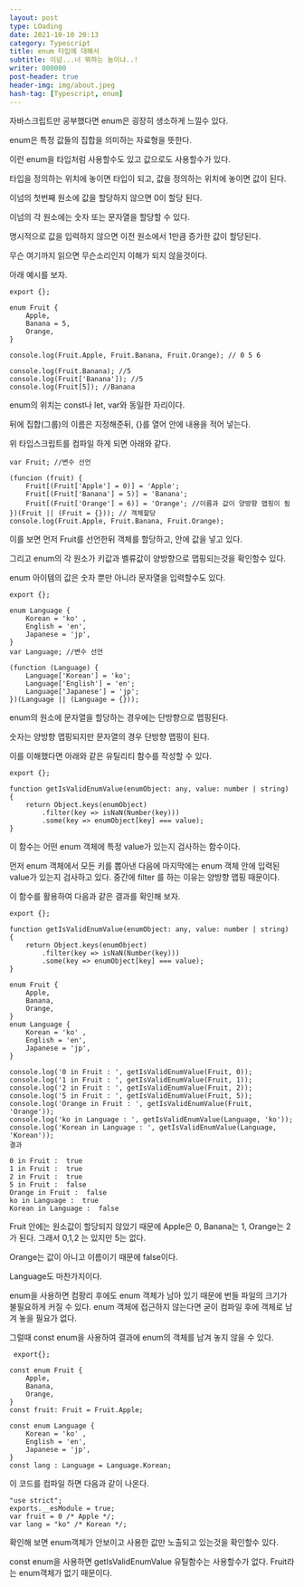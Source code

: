 ```yaml
---
layout: post
type: LOading
date: 2021-10-10 20:13
category: Typescript
title: enum 타입에 대해서
subtitle: 이넘...너 뭐하는 놈이냐..!
writer: 000000
post-header: true
header-img: img/about.jpeg
hash-tag: [Typescript, enum]
---
```




자바스크립트만 공부했다면 enum은 굉장히 생소하게 느낄수 있다.

enum은 특정 값들의 집합을 의미하는 자료형을 뜻한다.

이런 enum을 타입처럼 사용할수도 있고 값으로도 사용할수가 있다.

타입을 정의하는 위치에 놓이면 타입이 되고, 값을 정의하는 위치에 놓이면 값이 된다.

이넘의 첫번째 원소에 값을 할당하지 않으면 0이 할당 된다.

이넘의 각 원소에는 숫자 또는 문자열을 할당할 수 있다.

명시적으로 값을 입력하지 않으면 이전 원소에서 1만큼 증가한 값이 할당된다.

 

무슨 여기까지 읽으면 무슨소리인지 이해가 되지 않을것이다.

아래 예시를 보자.

```
export {};

enum Fruit {
	Apple,
	Banana = 5,
	Orange,
}

console.log(Fruit.Apple, Fruit.Banana, Fruit.Orange); // 0 5 6

console.log(Fruit.Banana); //5
console.log(Fruit['Banana']); //5
console.log(Fruit[5]); //Banana
```

enum의 위치는 const나 let, var와 동일한 자리이다.

뒤에 집합(그룹)의 이름은 지정해준뒤, {}를 열어 안에 내용을 적어 넣는다.

위 타입스크립트를 컴파일 하게 되면 아래와 같다.

```
var Fruit; //변수 선언

(funcion (fruit) {
	Fruit[(Fruit['Apple'] = 0)] = 'Apple';
	Fruit[(Fruit['Banana'] = 5)] = 'Banana';
	Fruit[(Fruit['Orange'] = 6)] = 'Orange'; //이름과 값이 양방향 맵핑이 됨
})(Fruit || (Fruit = {})); // 객체할당
console.log(Fruit.Apple, Fruit.Banana, Fruit.Orange);
```

이를 보면 먼저 Fruit를 선언한뒤 객체를 할당하고, 안에 값을 넣고 있다.

그리고 enum의 각 원소가 키값과 벨류값이 양방향으로 맵핑되는것을 확인할수 있다.

enum 아이템의 값은 숫자 뿐만 아니라 문자열을 입력할수도 있다.

```
export {};

enum Language {
	Korean = 'ko' ,
	English = 'en',
	Japanese = 'jp',
}
var Language; //변수 선언

(function (Language) {
	Language['Korean'] = 'ko';
	Language['English'] = 'en';
	Language['Japanese'] = 'jp';
})(Language || (Language = {}));
```

enum의 원소에 문자열을 할당하는 경우에는 단방향으로 맵핑된다.

숫자는 양방향 맵핑되지만 문자열의 경우 단방향 맵핑이 된다.

이를 이해했다면 아래와 같은 유틸리티 함수를 작성할 수 있다.

```
export {};

function getIsValidEnumValue(enumObject: any, value: number | string) {
	return Object.keys(enumObject)
		.filter(key => isNaN(Number(key)))
		.some(key => enumObject[key] === value);
}
```

이 함수는 어떤 enum 객체에 특정 value가 있는지 검사하는 함수이다.

먼저 enum 객체에서 모든 키를 뽑아낸 다음에 마지막에는 enum 객체 안에 입력된 value가 있는지 검사하고 있다. 중간에 filter 를 하는 이유는 양방향 맵핑 때문이다.

이 함수를 활용하여 다음과 같은 결과를 확인해 보자.

```
export {};

function getIsValidEnumValue(enumObject: any, value: number | string) {
	return Object.keys(enumObject)
		.filter(key => isNaN(Number(key)))
		.some(key => enumObject[key] === value);
}

enum Fruit {
	Apple,
	Banana,
	Orange,
}
enum Language {
	Korean = 'ko' ,
	English = 'en',
	Japanese = 'jp',
}

console.log('0 in Fruit : ', getIsValidEnumValue(Fruit, 0));
console.log('1 in Fruit : ', getIsValidEnumValue(Fruit, 1));
console.log('2 in Fruit : ', getIsValidEnumValue(Fruit, 2));
console.log('5 in Fruit : ', getIsValidEnumValue(Fruit, 5));
console.log('Orange in Fruit : ', getIsValidEnumValue(Fruit, 'Orange'));
console.log('ko in Language : ', getIsValidEnumValue(Language, 'ko'));
console.log('Korean in Language : ', getIsValidEnumValue(Language, 'Korean'));
결과

0 in Fruit :  true
1 in Fruit :  true
2 in Fruit :  true
5 in Fruit :  false
Orange in Fruit :  false
ko in Language :  true
Korean in Language :  false
```

Fruit 안에는 원소값이 할당되지 않았기 때문에 Apple은 0, Banana는 1, Orange는 2가 된다. 그래서 0,1,2 는 있지만 5는 없다.

Orange는 값이 아니고 이름이기 때문에 false이다.

Language도 마찬가지이다.

enum을 사용하면 컴팡리 후에도 enum 객체가 남아 있기 때문에 번들 파일의 크기가 불필요하게 커질 수 있다. enum 객체에 접근하지 않는다면 굳이 컴파일 후에 객체로 남겨 놓을 필요가 없다.

그럴때 const enum을 사용하여 결과에 enum의 객체를 남겨 놓지 않을 수 있다.

```
 export{};

const enum Fruit {
	Apple,
	Banana,
	Orange,
}
const fruit: Fruit = Fruit.Apple;

const enum Language {
	Korean = 'ko' ,
	English = 'en',
	Japanese = 'jp',
}
const lang : Language = Language.Korean;
```

이 코드를 컴파일 하면 다음과 같이 나온다.

```
"use strict";
exports.__esModule = true;
var fruit = 0 /* Apple */;
var lang = "ko" /* Korean */;
```

확인해 보면 enum객체가 안보이고 사용한 값만 노출되고 있는것을 확인할수 있다.

const enum을 사용하면 getIsValidEnumValue 유틸함수는 사용할수가 없다. Fruit라는 enum객체가 없기 때문이다.
